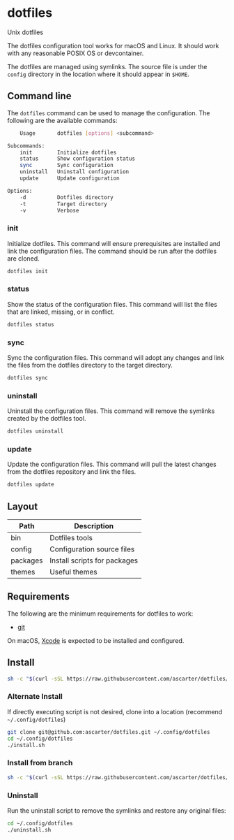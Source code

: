 # dotfiles
Unix dotfiles

The dotfiles configuration tool works for macOS and Linux. It should work with any reasonable POSIX OS or devcontainer.

The dotfiles are managed using symlinks. The source file is under the `config` directory in the location where it should appear in `$HOME`.

## Command line

The `dotfiles` command can be used to manage the configuration. The following are the available commands:

```sh
    Usage     	dotfiles [options] <subcommand>

Subcommands:
    init      	Initialize dotfiles
    status    	Show configuration status
    sync      	Sync configuration
    uninstall 	Uninstall configuration
    update    	Update configuration

Options:
    -d        	Dotfiles directory
    -t        	Target directory
    -v        	Verbose
```

### init

Initialize dotfiles. This command will ensure prerequisites are installed and link the configuration files. The command should be run after the dotfiles are cloned.

```sh
dotfiles init
```

### status

Show the status of the configuration files. This command will list the files that are linked, missing, or in conflict.

```sh
dotfiles status
```

### sync

Sync the configuration files. This command will adopt any changes and link the files from the dotfiles directory to the target directory.

```sh
dotfiles sync
```

### uninstall

Uninstall the configuration files. This command will remove the symlinks created by the dotfiles tool.

```sh
dotfiles uninstall
```

### update

Update the configuration files. This command will pull the latest changes from the dotfiles repository and link the files.

```sh
dotfiles update
```

## Layout

| Path     | Description                  |
|----------|------------------------------|
| bin      | Dotfiles tools               |
| config   | Configuration source files   |
| packages | Install scripts for packages |
| themes   | Useful themes                |

## Requirements

The following are the minimum requirements for dotfiles to work:

* [git](https://git-scm.com/download/linux)

On macOS, [Xcode](https://itunes.apple.com/us/app/xcode/id497799835?mt=12) is expected to be installed and configured.

## Install

```sh
sh -c "$(curl -sSL https://raw.githubusercontent.com/ascarter/dotfiles/main/install.sh)"
```

### Alternate Install

If directly executing script is not desired, clone into a location (recommend `~/.config/dotfiles`)

```sh
git clone git@github.com:ascarter/dotfiles.git ~/.config/dotfiles
cd ~/.config/dotfiles
./install.sh
```

### Install from branch

```sh
sh -c "$(curl -sSL https://raw.githubusercontent.com/ascarter/dotfiles/main/install.sh)" -s -- -b <branch>
```

### Uninstall

Run the uninstall script to remove the symlinks and restore any original files:

```sh
cd ~/.config/dotfiles
./uninstall.sh
```
